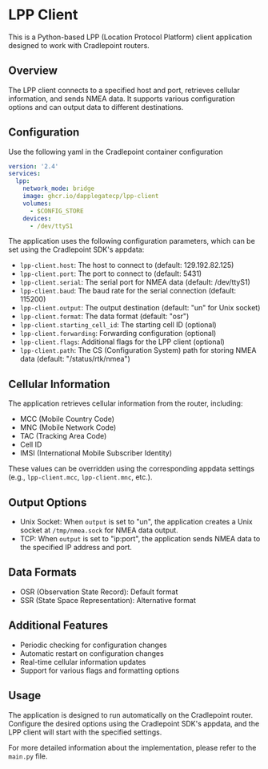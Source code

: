 
# LPP Client

This is a Python-based LPP (Location Protocol Platform) client application designed to work with Cradlepoint routers.

## Overview

The LPP client connects to a specified host and port, retrieves cellular information, and sends NMEA data. It supports various configuration options and can output data to different destinations.

## Configuration

Use the following yaml in the Cradlepoint container configuration

```yaml
version: '2.4'
services:
  lpp:
    network_mode: bridge
    image: ghcr.io/dapplegatecp/lpp-client
    volumes:
      - $CONFIG_STORE
    devices:
      - /dev/ttyS1
```

The application uses the following configuration parameters, which can be set using the Cradlepoint SDK's appdata:

- `lpp-client.host`: The host to connect to (default: 129.192.82.125)
- `lpp-client.port`: The port to connect to (default: 5431)
- `lpp-client.serial`: The serial port for NMEA data (default: /dev/ttyS1)
- `lpp-client.baud`: The baud rate for the serial connection (default: 115200)
- `lpp-client.output`: The output destination (default: "un" for Unix socket)
- `lpp-client.format`: The data format (default: "osr")
- `lpp-client.starting_cell_id`: The starting cell ID (optional)
- `lpp-client.forwarding`: Forwarding configuration (optional)
- `lpp-client.flags`: Additional flags for the LPP client (optional)
- `lpp-client.path`: The CS (Configuration System) path for storing NMEA data (default: "/status/rtk/nmea")

## Cellular Information

The application retrieves cellular information from the router, including:

- MCC (Mobile Country Code)
- MNC (Mobile Network Code)
- TAC (Tracking Area Code)
- Cell ID
- IMSI (International Mobile Subscriber Identity)

These values can be overridden using the corresponding appdata settings (e.g., `lpp-client.mcc`, `lpp-client.mnc`, etc.).

## Output Options

- Unix Socket: When `output` is set to "un", the application creates a Unix socket at `/tmp/nmea.sock` for NMEA data output.
- TCP: When `output` is set to "ip:port", the application sends NMEA data to the specified IP address and port.

## Data Formats

- OSR (Observation State Record): Default format
- SSR (State Space Representation): Alternative format

## Additional Features

- Periodic checking for configuration changes
- Automatic restart on configuration changes
- Real-time cellular information updates
- Support for various flags and formatting options

## Usage

The application is designed to run automatically on the Cradlepoint router. Configure the desired options using the Cradlepoint SDK's appdata, and the LPP client will start with the specified settings.

For more detailed information about the implementation, please refer to the `main.py` file.
